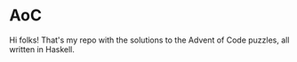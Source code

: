 # AoC
Hi folks! That's my repo with the solutions to the Advent of Code puzzles, all written in Haskell.
